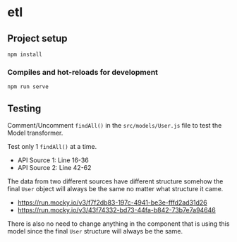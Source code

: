 # etl

## Project setup

```
npm install
```

### Compiles and hot-reloads for development

```
npm run serve
```

## Testing

Comment/Uncomment `findAll()` in the `src/models/User.js` file to test the Model transformer.

Test only 1 `findAll()` at a time.

- API Source 1: Line 16-36
- API Source 2: Line 42-62

The data from two different sources have different structure somehow the final `User` object will always be the same no matter what structure it came.

- https://run.mocky.io/v3/f7f2db83-197c-4941-be3e-fffd2ad31d26
- https://run.mocky.io/v3/43f74332-bd73-44fa-b842-73b7e7a94646

There is also no need to change anything in the component that is using this model since the final `User` structure will always be the same.
